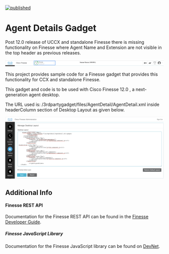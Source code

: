 
[![published](https://static.production.devnetcloud.com/codeexchange/assets/images/devnet-published.svg)](https://developer.cisco.com/codeexchange/github/repo/sameyada/AgentDetailGadget)

# Agent Details Gadget
Post 12.0 release of UCCX and standalone Finesse there is missing functionality on Finesse where Agent Name and Extension are not visible in the top header as previous releases.



![Sample](Sample-Screenshot.png)




This project provides sample code for a Finesse gadget that provides this functionality for CCX and standalone Finesse.

This gadget and code is to be used with Cisco Finesse 12.0 , a next-generation agent desktop.

The URL used is: /3rdpartygadget/files/AgentDetail/AgentDetail.xml inside headerColumn section of Desktop Layout as given below.



![LayoutConfig](Config-Screenshot.png)




## Additional Info

#### Finesse REST API
Documentation for the Finesse REST API can be found in the [Finesse Developer Guide](https://developer.cisco.com/docs/finesse/#!rest-api-dev-guide).

##### Finesse JavaScript Library
Documentation for the Finesse JavaScript library can be found on [DevNet](https://developer.cisco.com/docs/finesse/#!javascript-library).
